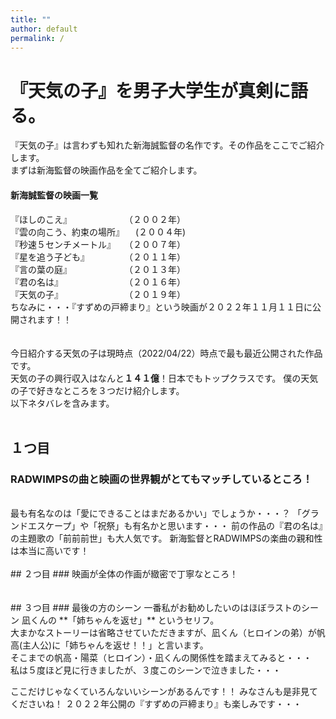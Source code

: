 ```yaml
---
title: ""
author: default
permalink: /
---
```


# 『天気の子』を男子大学生が真剣に語る。  
『天気の子』は言わずも知れた新海誠監督の名作です。その作品をここでご紹介します。
<br>
まずは新海監督の映画作品を全てご紹介します。
#### 新海誠監督の映画一覧  
『ほしのこえ』　　　　　　　（２００２年）  
『雲の向こう、約束の場所』 　(２００４年)  
『秒速５センチメートル』　　（２００７年）  
『星を追う子ども』　　　　　（２０１１年）  
『言の葉の庭』　　　　　　　（２０１３年）  
『君の名は』　　　　　　　　（２０１６年）  
『天気の子』　　　　　　　　（２０１９年）
<br>
ちなみに・・・『すずめの戸締まり』という映画が２０２２年１１月１１日に公開されます！！  
<br>
<br>
今日紹介する天気の子は現時点（2022/04/22）時点で最も最近公開された作品です。
<br>
天気の子の興行収入はなんと**１４１億**！日本でもトップクラスです。
僕の天気の子で好きなところを３つだけ紹介します。
<br>
以下ネタバレを含みます。 
<br>
<br>
## １つ目  
###  RADWIMPSの曲と映画の世界観がとてもマッチしているところ！
<br>
最も有名なのは「愛にできることはまだあるかい」でしょうか・・・？  
「グランドエスケープ」や「祝祭」も有名かと思います・・・  
前の作品の『君の名は』の主題歌の「前前前世」も大人気です。 
新海監督とRADWIMPSの楽曲の親和性は本当に高いです！
<br><br>
## ２つ目
### 映画が全体の作画が緻密で丁寧なところ！
<br>


<br>
<br>
## ３つ目
### 最後の方のシーン
一番私がお勧めしたいのはほぼラストのシーン 凪くんの **「姉ちゃんを返せ」** というセリフ。
<br>
大まかなストーリーは省略させていただきますが、凪くん（ヒロインの弟）が帆高(主人公)に「姉ちゃんを返せ！！」と言います。
<br>
そこまでの帆高・陽菜（ヒロイン）・凪くんの関係性を踏まえてみると・・・
<br>
私は５度ほど見に行きましたが、３度このシーンで泣きました・・・

ここだけじゃなくていろんないいシーンがあるんです！！
みなさんも是非見てくださいね！
２０２２年公開の『すずめの戸締まり』も楽しみです・・・
